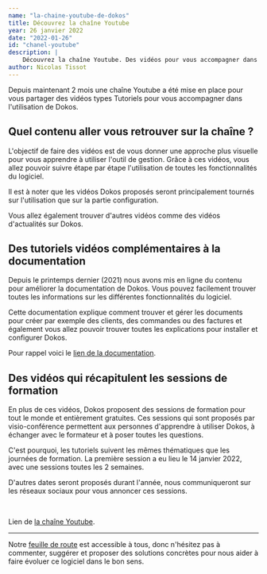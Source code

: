 ```yaml
---
name: "la-chaine-youtube-de-dokos"
title: Découvrez la chaîne Youtube
year: 26 janvier 2022
date: "2022-01-26"
id: "chanel-youtube"
description: |
    Découvrez la chaîne Youtube. Des vidéos pour vous accompagner dans l'utilisation de Dokos, des actualités et bien plus.
author: Nicolas Tissot
---
```


Depuis maintenant 2 mois une chaîne Youtube a été mise en place pour vous partager des vidéos types Tutoriels pour vous accompagner dans l'utilisation de Dokos. 

## Quel contenu aller vous retrouver sur la chaîne ?

L'objectif de faire des vidéos est de vous donner une approche plus visuelle pour vous apprendre à utiliser l'outil de gestion. Grâce à ces vidéos, vous allez pouvoir suivre étape par étape l'utilisation de toutes les fonctionnalités du logiciel.

Il est à noter que les vidéos Dokos proposés seront principalement tournés sur l'utilisation que sur la partie configuration.

Vous allez également trouver d'autres vidéos comme des vidéos d'actualités sur Dokos.

## Des tutoriels vidéos complémentaires à la documentation

Depuis le printemps dernier (2021) nous avons mis en ligne du contenu pour améliorer la documentation de Dokos. Vous pouvez facilement trouver toutes les informations sur les différentes fonctionnalités du logiciel.

Cette documentation explique comment trouver et gérer les documents pour créer par exemple des clients, des commandes ou des factures et également vous allez pouvoir trouver toutes les explications pour installer et configurer Dokos.

Pour rappel voici le [lien de la documentation](https://doc.dokos.io/).

## Des vidéos qui récapitulent les sessions de formation

En plus de ces vidéos, Dokos proposent des sessions de formation pour tout le monde et entièrement gratuites. Ces sessions qui sont proposés par visio-conférence permettent aux personnes d'apprendre à utiliser Dokos, à échanger avec le formateur et à poser toutes les questions.

C'est pourquoi, les tutoriels suivent les mêmes thématiques que les journées de formation. 
La première session a eu lieu le 14 janvier 2022, avec une sessions toutes les 2 semaines.

D'autres dates seront proposés durant l'année, nous communiqueront sur les réseaux sociaux pour vous annoncer ces sessions.

<br>

Lien de [la chaîne Youtube](https://www.youtube.com/channel/UC2f3m8QANAVfKi2Pzw2fBlw/playlists).

---

Notre [feuille de route](https://gitlab.com/dokos/dokos/-/boards/966503) est accessible à tous, donc n'hésitez pas à commenter, suggérer et proposer des solutions concrètes pour nous aider à faire évoluer ce logiciel dans le bon sens.
